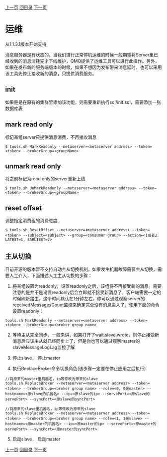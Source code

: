 [上一页](debug.md)
[回目录](../../README.md)
[下一页](db.md)

# 运维

从1.1.3.1版本开始支持

消息服务器是有状态的，当我们进行正常停机运维的时候一般期望将Server里已经收到的消息消耗完才下线维护，QMQ提供了运维工具可以进行此操作。另外，如果在发布新的服务端版本的时候，如果不想因为发布带来消息延时，也可以采用该工具先停止接收新的消息，只提供消费服务。

## init
如果是是在原有的集群里添加该功能，则需要重新执行sql/init.sql，需要添加一张数据库表

## mark read only
标记某组server只提供消息消费，不再接收消息

```
$ tools.sh MarkReadonly --metaserver=<metaserver address> --token=<token> --brokerGroup=<groupName>
```

## unmark read only
将之前标记为read only的server重新上线

```
$ tools.sh UnMarkReadonly --metaserver=<metaserver address> --token=<token> --brokerGroup=<groupName>
```

## reset offset
调整指定消费组的消费进度

```
$ tools.sh ResetOffset --metaserver=<metaserver address> --token=<token> --subject=<subject> --group=<consumer group> --action=<1或者2， LATEST=1, EARLIEST=2>
```

## 主从切换

目前开源的版本暂不支持自动主从切换机制，如果发生机器故障需要主从切换，需要人工介入，下面描述人工主从切换的步骤：

1. 将某组设置为readonly，设置readonly之后，该组将不再接受新的消息。需要注意的是并不是设置readonly后会立即就不接受新消息了，客户端需要一定的时候刷新路由，这个时间默认在1分钟左右，你可以通过观察server的receivedMessagesCount监控来确定完全没有消息进入了。使用下面的命令设置readonly：
```
tools.sh MarkReadonly --metaserver=<metaserver address> --token=<token> --brokerGroup=<broker group name>
```

2. 等待主从完全同步，一般来讲，如果打开了wait.slave.wrote，则停止接受新消息后应该主从就已经同步上了，但是你也可以通过观察master的slaveMessageLogLag监控了解

3. 停止slave， 停止master

4. 执行ReplaceBroker命令切换角色(该步骤一定要在停止应用之后执行)

```
//将原来的master里机器名，ip等修改为原来的slave
tools.sh ReplaceBroker --metaserver=<metaserver address> --token=<token> --brokerGroup=<broker group name> --role=<0, 0是master> --hostname=<原slave的机器名> --ip=<原slave的ip> --servePort=<原slave的servePort> --syncPort=<原slave的syncPort>

//将原来的slave里机器名，ip等修改为原来的slave
tools.sh ReplaceBroker --metaserver=<metaserver address> --token=<token> --brokerGroup=<broker group name> --role=<1, 1是slave> --hostname=<原master的机器名> --ip=<原master的ip> --servePort=<原master的servePort> --syncPort=<原master的syncPort>
```

5. 启动slave， 启动master

[上一页](debug.md)
[回目录](../../README.md)
[下一页](db.md)
